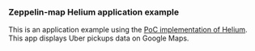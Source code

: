### Zeppelin-map Helium application example

This is an application example using the [PoC implementation of Helium](https://cwiki.apache.org/confluence/display/ZEPPELIN/Helium+proposal). This app displays Uber pickups data on Google Maps.
